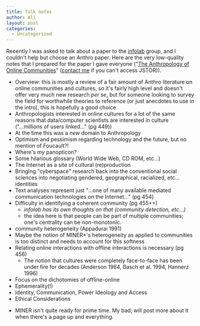 ```yaml
---
title: Talk notes
author: Ali
layout: post
categories:
  - Uncategorized
---
```


Recently I was asked to talk about a paper to the [infolab][1] group, and I couldn't help but choose an Anthro paper. Here are the very low-quality notes that I prepared for the paper I gave everyone ("[The Anthropology of Online Communities][2]" ([contact me][4] if you can't access JSTOR)).

- Overview: this is mostly a review of a fair amount of Anthro literature on online communities and cultures, so it's fairly high level and doesn't offer very much new research *per se*, but for someone looking to survey the field for worthwhile theories to reference (or just anecdotes to use in the intro), this is hopefully a good choice
- Anthropologists interested in online cultures for a lot of the same reasons that data/computer scientists are interested in culture ("...millions of users linked..." (pg 449))
- At the time this was a *new* domain to Anthropology
- Optimism and pessimism regarding technology and the future, but no mention of Foucault?!
- Where's my panopticon?
- Some hilarious glossary (World Wide Web, CD ROM, etc...)
- The Internet as a site of cultural (re)production
- Bringing "cyberspace" research back into the conventional social sciences into negotiating gendered, geographical, racialized, etc... identities
- Text analyses represent just "...one of many available mediated communication technologies on the Internet..." (pg 454)
- Difficulty in identifying a coherent community (pg 455++)
  - *infolab has its own thoughts on that (community detection, etc...)*
  - the idea here is that people can be part of multiple communities; one's centrality can be non-monotonic.
- community heterogeneity (Appadurai 1991)
- Maybe the notion of MINER*'s heterogeneity as applied to communities is too distinct and needs to account for this softness
- Relating online interactions with offline interactions is necessary (pg 456)
  - The notion that cultures were completely face-to-face has been under fire for decades (Anderson 1984, Basch et al. 1994, Hannerz 1996)
- Focus on the dichotomies of offline-online
- Ephemerality(!)
- Identity, Communication, Power Ideology and Access
- Ethical Considerations

* MINER isn't quite ready for prime time. My bad; will post more about it when there's a page up and everything.

[1]: http://infolab.stanford.edu/
[2]: http://www.jstor.org/stable/4132888?seq=1#page_scan_tab_contents
[4]: https://ali-alkhatib.com/contact.html